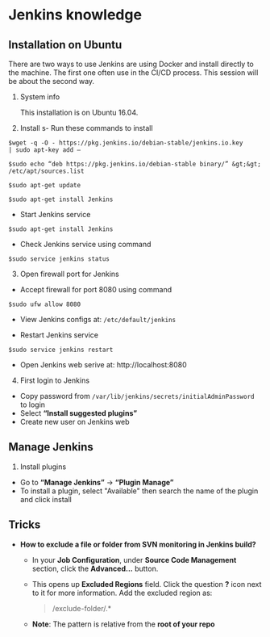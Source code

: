 # Jenkins knowledge

## Installation on Ubuntu
There are two ways to use Jenkins are using Docker and install directly to the machine.
The first one often use in the CI/CD process. This session will be about the second way.

1. System info

    This installation is on Ubuntu 16.04.

2. Install
s- Run these commands to install
```console
$wget -q -O - https://pkg.jenkins.io/debian-stable/jenkins.io.key
| sudo apt-key add –

$sudo echo “deb https://pkg.jenkins.io/debian-stable binary/” &gt;&gt;
/etc/apt/sources.list

$sudo apt-get update

$sudo apt-get install Jenkins

```
- Start Jenkins service

```console
$sudo apt-get install Jenkins
```
- Check Jenkins service using command

```console
$sudo service jenkins status
```

3. Open firewall port for Jenkins
- Accept firewall for port 8080 using command
```console
$sudo ufw allow 8080
```
- View Jenkins configs at: `/etc/default/jenkins`

- Restart Jenkins service
```console
$sudo service jenkins restart
```

- Open Jenkins web serive at: http://localhost:8080

4. First login to Jenkins
- Copy password from `/var/lib/jenkins/secrets/initialAdminPassword` to login
- Select **“Install suggested plugins”**
- Create new user on Jenkins web

## Manage Jenkins

1. Install plugins
- Go to **“Manage Jenkins”** -&gt; **“Plugin Manage”**
- To install a plugin, select "Available" then search the name of the plugin and click install


## Tricks
- **How to exclude a file or folder from SVN monitoring in Jenkins build?**
    - In your **Job Configuration**, under **Source Code Management** section, click the **Advanced...** button.
    - This opens up **Excluded Regions** field. Click the question **?** icon next to it for more information. Add the excluded region as:
        > /exclude-folder/.*
        
    - **Note**: The pattern is relative from the **root of your repo**